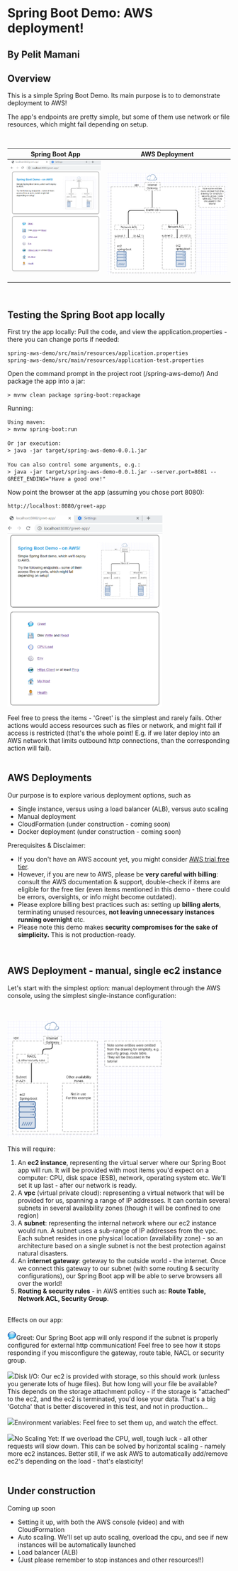 # Spring Boot Demo: AWS deployment!
## By Pelit Mamani

## Overview
This is a simple Spring Boot Demo.
Its main purpose is to to demonstrate deployment to AWS!

The app's endpoints are pretty simple, but some of them use network or file resources, which
might fail depending on setup.

<br/>

|Spring Boot App|AWS Deployment|
|---------------|--------------|
|<img alt="app" raw="true" src="docs/doc-img/boot-app.png" width="350"/>&nbsp;&nbsp;&nbsp;|&nbsp;&nbsp;&nbsp;<img alt="diagram" raw="true" src="docs/doc-img/diagram-lb.png" width="450"/>|

<br/>

## Testing the Spring Boot app locally
First try the app locally:
Pull the code, and view the application.properties - there you can change ports if needed:
```
spring-aws-demo/src/main/resources/application.properties
spring-aws-demo/src/main/resources/application-test.properties
```
Open the command prompt in the project root (/spring-aws-demo/)
And package the app into a jar:
``` 
> mvnw clean package spring-boot:repackage
```
Running: 
```
Using maven:
> mvnw spring-boot:run

Or jar execution:
> java -jar target/spring-aws-demo-0.0.1.jar

You can also control some arguments, e.g.:
> java -jar target/spring-aws-demo-0.0.1.jar --server.port=8081 --GREET_ENDING="Have a good one!"
```
Now point the browser at the app (assuming you chose port 8080):
```
http://localhost:8080/greet-app
```
<img alt="app" raw="true" src="docs/doc-img/boot-app.png" width="350"/>
 
Feel free to press the items - 'Greet' is the simplest and rarely fails.
Other actions would access resources such as files or network, and might fail if access is restricted (that's the whole point! E.g. if we later deploy into an AWS network that limits outbound http connections, than the corresponding action will fail).
<br/>
<br/>

## AWS Deployments
Our purpose is to explore various deployment options, such as
*	Single instance, versus using a load balancer (ALB), versus auto scaling
*	Manual deployment
*	CloudFormation (under construction - coming soon)
*	Docker deployment (under construction - coming soon)

Prerequisites & Disclaimer:
* If you don't have an AWS account yet, you might consider [AWS trial free tier](https://aws.amazon.com/free/).
* However, if you are new to AWS, please be **very careful with billing**: consult the AWS documentation & support, double-check if items are eligible for the free tier (even items mentioned in this demo - there could be errors, oversights, or info might become outdated). 
* Please explore billing best practices such as: setting up **billing alerts**, terminating unused resources, **not leaving unnecessary instances running overnight** etc.
* Please note this demo makes **security compromises for the sake of simplicity.** This is not production-ready.

<br/>

## AWS Deployment - manual, single ec2 instance
Let's start with the simplest option: manual deployment through the AWS console,
using the simplest single-instance configuration: 

<br/><br/>
<img alt="app" raw="true" src="docs/doc-img/diagram-simple.png" width="350"/>
<br/>

This will require:
1. An **ec2 instance**, representing the virtual server where our Spring Boot app will run. It will be provided with most items you'd expect on a computer: CPU, disk space (ESB), network, operating system etc. We'll set it up last - after our network is ready.
1. A **vpc** (virtual private cloud): representing a virtual network that will be provided for us, spanning a range of IP addresses. It can contain several subnets in several availability zones (though it will be confined to one region)
1. A **subnet**: representing the internal network where our ec2 instance would run. A subnet uses a sub-range of IP addresses from the vpc. Each subnet resides in one physical location (availability zone) - so an architecture based on a single subnet is not the best protection against natural disasters.
1. An **internet gateway**: geteway to the outside world - the internet. Once we connect this gateway to our subnet (with some routing & security configurations), our Spring Boot app will be able to serve browsers all over the world! 
1. **Routing & security rules** - in AWS entities such as: **Route Table, Network ACL, Security Group**.
<br/>
Effects on our app:<br/><br/>
<img raw="true" src="src/main/resources/static/img/greet.png" width="20"/>Greet: Our Spring Boot app will only respond if the subnet is properly configured for external http communication! Feel free to see how it stops responding if you misconfigure the gateway, route table, NACL or security group. <br/><br/>
<img raw="true" src="src/main/resources/static/img/disk.ico" width="20"/>Disk I/O: Our ec2 is provided with storage, so this should work (unless you generate lots of huge files). But how long will your file be available? This depends on the storage attachment policy - if the storage is "attached" to the ec2, and the ec2 is terminated, you'd lose your data. That's a big 'Gotcha' that is better discovered in this test, and not in production...<br/><br/>
<img raw="true" src="src/main/resources/static/img/env.ico" width="20"/>Environment variables: Feel free to set them up, and watch the effect. <br/><br/>
<img raw="true" src="src/main/resources/static/img/cpu.ico" width="20"/>No Scaling Yet: If we overload the CPU, well, tough luck - all other requests will slow down. This can be solved by horizontal scaling - namely more ec2 instances. Better still, if we ask AWS to automatically add/remove ec2's depending on the load - that's elasticity! <br/><br/>

## Under construction
Coming up soon
*	Setting it up, with both the AWS console (video) and with CloudFormation 
*	Auto scaling. We'll set up auto scaling, overload the cpu, and see if new instances will be automatically launched
*	Load balancer (ALB)
*	(Just please remember to stop instances and other resources!!)

